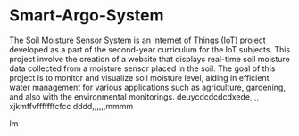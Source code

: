 # Smart-Argo-System
The Soil Moisture Sensor System is an Internet of Things (IoT) project developed as a part of the second-year curriculum for the IoT subjects. This project involve the creation of a website that displays real-time soil moisture data collected from a moisture sensor placed  in the soil. The goal of this project is to monitor and visualize soil moisture level, aiding in efficient water management for various applications such as agriculture, gardening, and also with the environmental monitorings. deuycdcdcdcdxede,,,,
xjkmffvfffffffcfcc
dddd,,,,,,mmmm

lm
